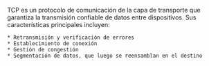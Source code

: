 TCP es un protocolo de comunicación de la capa de transporte que garantiza la transmisión confiable de datos entre dispositivos. Sus características principales incluyen: 

    * Retransmisión y verificación de errores
    * Establecimiento de conexión
    * Gestión de congestión
    * Segmentación de datos, que luego se reensamblan en el destino